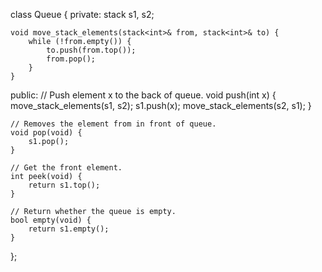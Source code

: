 class Queue {
private:
    stack<int> s1, s2;
    
    void move_stack_elements(stack<int>& from, stack<int>& to) {
        while (!from.empty()) {
            to.push(from.top());
            from.pop();
        }
    }
public:
    // Push element x to the back of queue.
    void push(int x) {
        move_stack_elements(s1, s2);
        s1.push(x);
        move_stack_elements(s2, s1);
    }

    // Removes the element from in front of queue.
    void pop(void) {
        s1.pop();
    }

    // Get the front element.
    int peek(void) {
        return s1.top();
    }

    // Return whether the queue is empty.
    bool empty(void) {
        return s1.empty();
    }
};
